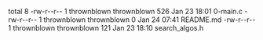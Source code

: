 total 8
-rw-r--r-- 1 thrownblown thrownblown 526 Jan 23 18:01 0-main.c
-rw-r--r-- 1 thrownblown thrownblown   0 Jan 24 07:41 README.md
-rw-r--r-- 1 thrownblown thrownblown 121 Jan 23 18:10 search_algos.h
